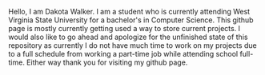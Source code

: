   Hello, I am Dakota Walker. I am a student who is currently attending West Virginia State University for a 
bachelor's in Computer Science. This github page is mostly currently getting used a way to store current projects. 
I would also like to go ahead and apologize for the unfinished state of this repository as currently I do not have
much time to work on my projects due to a full schedule from working a part-time job while attending school full-time.
Either way thank you for visiting my github page.

<!---
dcwalker3/dcwalker3 is a ✨ special ✨ repository because its `README.md` (this file) appears on your GitHub profile.
You can click the Preview link to take a look at your changes.
--->

